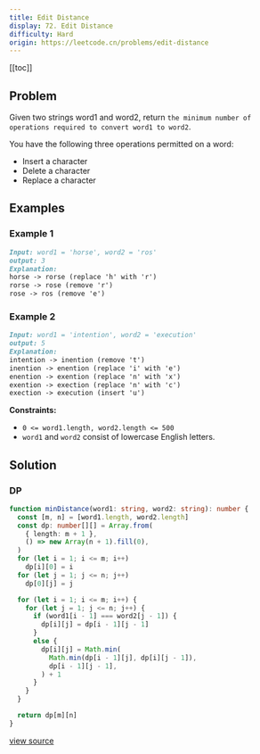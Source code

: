 ```yaml
---
title: Edit Distance
display: 72. Edit Distance
difficulty: Hard
origin: https://leetcode.cn/problems/edit-distance
---
```


[[toc]]

## Problem

Given two strings word1 and word2, return `the minimum number of operations required to convert word1 to word2`.

You have the following three operations permitted on a word:

- Insert a character
- Delete a character
- Replace a character

## Examples

### Example 1

```md
Input: word1 = 'horse', word2 = 'ros'
output: 3
Explanation:
horse -> rorse (replace 'h' with 'r')
rorse -> rose (remove 'r')
rose -> ros (remove 'e')
```

### Example 2

```md
Input: word1 = 'intention', word2 = 'execution'
output: 5
Explanation:
intention -> inention (remove 't')
inention -> enention (replace 'i' with 'e')
enention -> exention (replace 'n' with 'x')
exention -> exection (replace 'n' with 'c')
exection -> execution (insert 'u')
```

**Constraints:**

- <code>0 &lt;= word1.length, word2.length &lt;= 500</code>
- <code>word1</code> and <code>word2</code> consist of lowercase English letters.

## Solution

### DP

```ts
function minDistance(word1: string, word2: string): number {
  const [m, n] = [word1.length, word2.length]
  const dp: number[][] = Array.from(
    { length: m + 1 },
    () => new Array(n + 1).fill(0),
  )
  for (let i = 1; i <= m; i++)
    dp[i][0] = i
  for (let j = 1; j <= n; j++)
    dp[0][j] = j

  for (let i = 1; i <= m; i++) {
    for (let j = 1; j <= n; j++) {
      if (word1[i - 1] === word2[j - 1]) {
        dp[i][j] = dp[i - 1][j - 1]
      }
      else {
        dp[i][j] = Math.min(
          Math.min(dp[i - 1][j], dp[i][j - 1]),
          dp[i - 1][j - 1],
        ) + 1
      }
    }
  }

  return dp[m][n]
}
```

[view source](https://leetcode.cn/problems/edit-distance)
